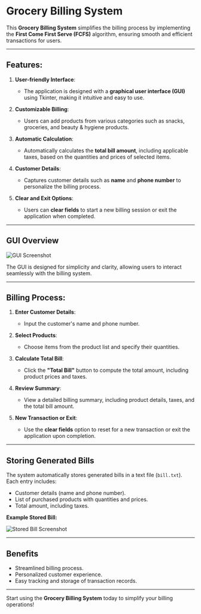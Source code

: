 # Grocery Billing System

This **Grocery Billing System** simplifies the billing process by implementing the **First Come First Serve (FCFS)** algorithm, ensuring smooth and efficient transactions for users.

---

## Features:

1. **User-friendly Interface**:
   - The application is designed with a **graphical user interface (GUI)** using Tkinter, making it intuitive and easy to use.

2. **Customizable Billing**:
   - Users can add products from various categories such as snacks, groceries, and beauty & hygiene products.

3. **Automatic Calculation**:
   - Automatically calculates the **total bill amount**, including applicable taxes, based on the quantities and prices of selected items.

4. **Customer Details**:
   - Captures customer details such as **name** and **phone number** to personalize the billing process.

5. **Clear and Exit Options**:
   - Users can **clear fields** to start a new billing session or exit the application when completed.

---

## GUI Overview

![GUI Screenshot](https://github.com/user-attachments/assets/f94b890f-6ac3-472c-9c18-8f710d507e60)

The GUI is designed for simplicity and clarity, allowing users to interact seamlessly with the billing system.

---

## Billing Process:

1. **Enter Customer Details**:
   - Input the customer's name and phone number.

2. **Select Products**:
   - Choose items from the product list and specify their quantities.

3. **Calculate Total Bill**:
   - Click the **"Total Bill"** button to compute the total amount, including product prices and taxes.

4. **Review Summary**:
   - View a detailed billing summary, including product details, taxes, and the total bill amount.

5. **New Transaction or Exit**:
   - Use the **clear fields** option to reset for a new transaction or exit the application upon completion.

---

## Storing Generated Bills

The system automatically stores generated bills in a text file (`bill.txt`). Each entry includes:
- Customer details (name and phone number).
- List of purchased products with quantities and prices.
- Total amount, including taxes.

**Example Stored Bill:**

![Stored Bill Screenshot](https://github.com/user-attachments/assets/02065f47-dc1c-4a97-b120-384c46435823)

---

## Benefits

- Streamlined billing process.
- Personalized customer experience.
- Easy tracking and storage of transaction records.

---

Start using the **Grocery Billing System** today to simplify your billing operations!







